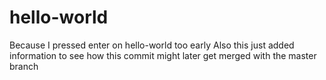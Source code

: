 # hello-world
Because I pressed enter on hello-world too early
Also this just added information to see how this commit might later get merged with the master branch
